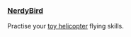 ### [NerdyBird](nerdybird)

Practise your [toy helicopter](https://en.wikipedia.org/wiki/VertiBird) flying skills.
